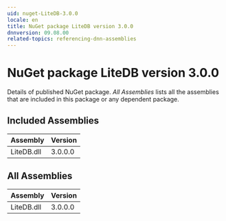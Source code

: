 ```yaml
---
uid: nuget-LiteDB-3.0.0
locale: en
title: NuGet package LiteDB version 3.0.0
dnnversion: 09.08.00
related-topics: referencing-dnn-assemblies
---
```


# NuGet package LiteDB version 3.0.0
Details of published NuGet package.
*All Assemblies* lists all the assemblies that are included in this package or any dependent package.

## Included Assemblies

|Assembly|Version|
|---|---|
|LiteDB.dll|3.0.0.0|

## All Assemblies

|Assembly|Version|
|---|---|
|LiteDB.dll|3.0.0.0|

